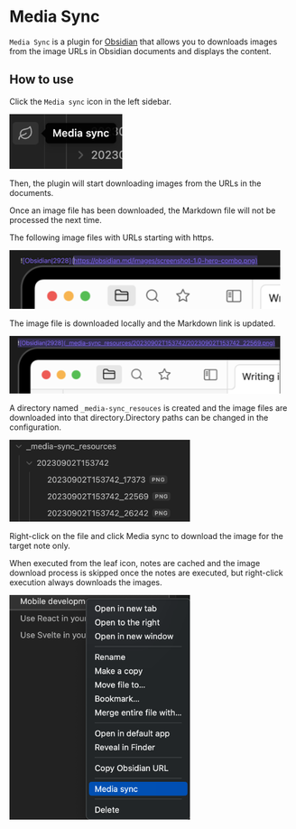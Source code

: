 # Media Sync

`Media Sync` is a plugin for [Obsidian](https://obsidian.md) that allows you to downloads images from the image URLs in Obsidian documents and displays the content.

## How to use

Click the `Media sync` icon in the left sidebar.

<img src="resources/image01.png" width="200">

Then, the plugin will start downloading images from the URLs in the documents.

Once an image file has been downloaded, the Markdown file will not be processed the next time.

The following image files with URLs starting with https.

<img src="resources/image02.png" width="480">

The image file is downloaded locally and the Markdown link is updated.

<img src="resources/image03.png" width="480">

A directory named `_media-sync_resouces` is created and the image files are downloaded into that directory.Directory paths can be changed in the configuration.

<img src="resources/image04.png" width="320">

Right-click on the file and click Media sync to download the image for the target note only.

When executed from the leaf icon, notes are cached and the image download process is skipped once the notes are executed, but right-click execution always downloads the images.

<img src="resources/image05.png" width="320">
